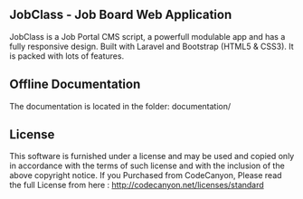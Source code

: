 ## JobClass - Job Board Web Application

JobClass is a Job Portal CMS script, a powerfull modulable app and has a fully responsive design. Built with Laravel and Bootstrap (HTML5 & CSS3). It is packed with lots of features.


## Offline Documentation

The documentation is located in the folder: documentation/


## License

This software is furnished under a license and may be used and copied only in accordance with the terms of such license and with the inclusion of the above copyright notice. If you Purchased from CodeCanyon, Please read the full License from here : http://codecanyon.net/licenses/standard
